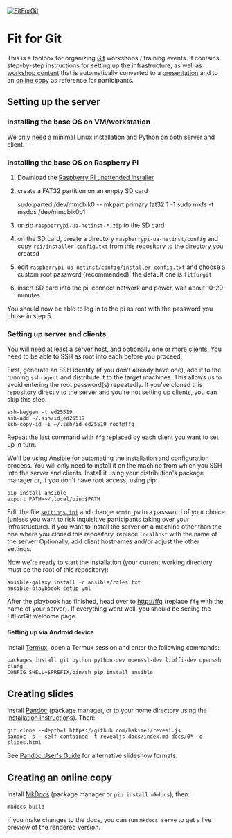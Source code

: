 [![FitForGit](https://travis-ci.org/nome/FitForGit.png)](https://travis-ci.org/nome/FitForGit)

Fit for Git
===========

This is a toolbox for organizing [Git](https://git-scm.com) workshops /
training events. It contains step-by-step instructions for setting up the
infrastructure, as well as [workshop content](docs/) that is
automatically converted to a
[presentation](http://nome.github.io/FitForGit/slides.html) and to an [online
copy](http://nome.github.io/FitForGit) as reference for participants.

Setting up the server
---------------------

### Installing the base OS on VM/workstation

We only need a minimal Linux installation and Python on both server and client.

### Installing the base OS on Raspberry PI ###

1. Download the [Raspberry PI unattended installer](https://github.com/FooDeas/raspberrypi-ua-netinst)
2. create a FAT32 partition on an empty SD card

    sudo parted /dev/mmcblk0 -- mkpart primary fat32 1 -1
    sudo mkfs -t msdos /dev/mmcblk0p1

3. unzip `raspberrypi-ua-netinst-*.zip` to the SD card
4. on the SD card, create a directory `raspberrypi-ua-netinst/config` and copy
   [`rpi/installer-config.txt`](rpi/installer-config.txt) from this repository
   to the directory you created
5. edit `raspberrypi-ua-netinst/config/installer-config.txt` and choose a
   custom root password (recommended); the default one is `fitforgit`
6. insert SD card into the pi, connect network and power, wait about 10-20 minutes

You should now be able to log in to the pi as root with the password you chose in step 5.

### Setting up server and clients ###

You will need at least a server host, and optionally one or more clients. You
need to be able to SSH as root into each before you proceed.

First, generate an SSH identity (if you don't already have one), add it to the
running `ssh-agent` and distribute it to the target machines. This allows us to
avoid entering the root password(s) repeatedly. If you've cloned this
repository directly to the server and you're not setting up clients, you can
skip this step.

    ssh-keygen -t ed25519
    ssh-add ~/.ssh/id_ed25519
    ssh-copy-id -i ~/.ssh/id_ed25519 root@ffg

Repeat the last command with `ffg` replaced by each client you want to set up
in turn.

We'll be using [Ansible](https://ansible.com) for automating the installation
and configuration process. You will only need to install it on the machine from
which you SSH into the server and clients. Install it using your distribution's
package manager or, if you don't have root access, using pip:

    pip install ansible
    export PATH=~/.local/bin:$PATH

Edit the file [`settings.ini`](settings.ini) and change `admin_pw` to a
password of your choice (unless you want to risk inquisitive participants
taking over your infrastructure). If you want to install the server on a
machine other than the one where you cloned this repository, replace
`localhost` with the name of the server. Optionally, add client hostnames
and/or adjust the other settings.

Now we're ready to start the installation (your current working directory must
be the root of this repository):

    ansible-galaxy install -r ansible/roles.txt
    ansible-playboook setup.yml

After the playbook has finished, head over to <http://ffg> (replace `ffg` with
the name of your server). If everything went well, you should be seeing the
FitForGit welcome page.

#### Setting up via Android device ####
Install [Termux](https://play.google.com/store/apps/details?id=com.termux), open a Termux session and enter the following commands:

```
packages install git python python-dev openssl-dev libffi-dev openssh clang
CONFIG_SHELL=$PREFIX/bin/sh pip install ansible
```

Creating slides
---------------

Install [Pandoc](https://pandoc.org) (package manager, or to your home
directory using the [installation
instructions](http://pandoc.org/installing.html)). Then:

    git clone --depth=1 https://github.com/hakimel/reveal.js
    pandoc -s --self-contained -t revealjs docs/index.md docs/0* -o slides.html

See [Pandoc User's
Guide](http://pandoc.org/MANUAL.html#producing-slide-shows-with-pandoc) for
alternative slideshow formats.

Creating an online copy
-----------------------

Install [MkDocs](http://www.mkdocs.org/) (package manager or `pip install
mkdocs`), then:

    mkdocs build

If you make changes to the docs, you can run `mkdocs serve` to get a live
preview of the rendered version.

